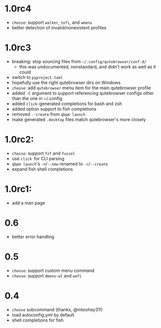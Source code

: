 # 1.0rc4
  - `choose`: support `walker`, `tofi`, and `wmenu`
  - better detection of invalid/nonexistent profiles

# 1.0rc3
  - breaking: stop sourcing files from `~/.config/qutebrowser/conf.d/`
    - this was undocumented, nonstandard, and didn't work as well as it could
  - switch to `pyproject.toml`
  - hopefully use the right qutebrowser dirs on Windows
  - `choose`: add `qutebrowser` menu item for the main qutebrowser profile
  - added `-C` argument to support referencing qutebrowser configs other than the one in ~/.config
  - added `click`-generated completions for bash and zsh
  - added option support to fish completions
  - removed `--create` from `qbpm launch`
  - make generated `.desktop` files match qutebrowser's more closely

# 1.0rc2:
  - `choose`: support `fzf` and `fuzzel`
  - use `click `for CLI parsing
  - `qbpm launch`'s `-n`/`--new` renamed to `-c`/`--create`
  - expand fish shell completions

# 1.0rc1:
  - add a man page

# 0.6
  - better error handling

# 0.5
  - `choose`: support custom menu command
  - `choose`: support `dmenu-wl` and `wofi`

# 0.4
  - `choose` subcommand (thanks, @mtoohey31!)
  - load autoconfig.yml by default
  - shell completions for fish

